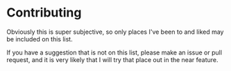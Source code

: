 # Contributing

Obviously this is super subjective, so only places I've been to and liked may be included on this list.

If you have a suggestion that is not on this list, please make an issue or pull request, and it is very likely that I will try that place out in the near feature.
